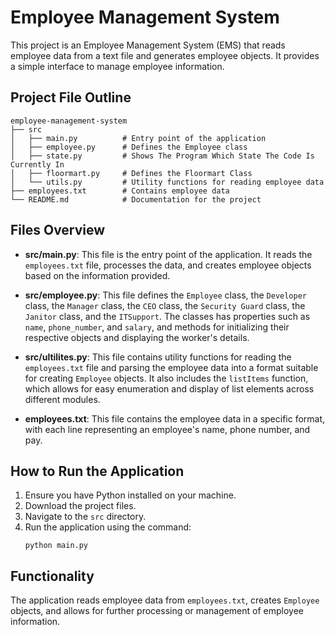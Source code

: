 
# Employee Management System

This project is an Employee Management System (EMS) that reads employee data from a text file and generates employee objects. It provides a simple interface to manage employee information.


## Project File Outline
```
employee-management-system
├── src
│   ├── main.py          # Entry point of the application
│   ├── employee.py      # Defines the Employee class
│   ├── state.py         # Shows The Program Which State The Code Is Currently In
│   ├── floormart.py     # Defines the Floormart Class
│   └── utils.py         # Utility functions for reading employee data
├── employees.txt        # Contains employee data
└── README.md            # Documentation for the project
```

## Files Overview

- **src/main.py**: This file is the entry point of the application. It reads the `employees.txt` file, processes the data, and creates employee objects based on the information provided.

- **src/employee.py**: This file defines the `Employee` class, the `Developer` class, the `Manager` class, the `CEO` class, the `Security Guard` class, the `Janitor` class, and the `ITSupport`. The classes has properties such as `name`, `phone_number`, and `salary`, and methods for initializing their respective objects and displaying the worker's details.

- **src/ultilites.py**: This file contains utility functions for reading the `employees.txt` file and parsing the employee data into a format suitable for creating `Employee` objects. It also includes the `listItems` function, which allows for easy enumeration and display of list elements across different modules.

- **employees.txt**: This file contains the employee data in a specific format, with each line representing an employee's name, phone number, and pay. 

## How to Run the Application

1. Ensure you have Python installed on your machine.
2. Download the project files.
3. Navigate to the `src` directory.
4. Run the application using the command:
   ```
   python main.py
   ```

## Functionality

The application reads employee data from `employees.txt`, creates `Employee` objects, and allows for further processing or management of employee information.
